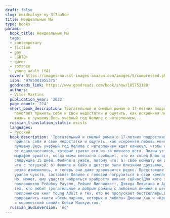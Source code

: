 ```yaml
---
draft: false
slug: neidealnye-my-3f7aa5de
title: Неидеальные Мы
type: books
params:
  book_title: Неидеальные Мы
  tags:
  - contemporary
  - fiction
  - gay
  - LGBTQ+
  - queer
  - romance
  - young adult (YA)
  cover: https://images-na.ssl-images-amazon.com/images/S/compressed.photo.goodreads.com/books/1681151527i/105753180.jpg
  isbn: '9785001955375'
  goodreads_link: https://www.goodreads.com/book/show/105753180
  authors:
  - Vitor Martins
  publication_year: '2022'
  page_count: '224'
  short_book_description: Трогательный и смелый роман о 17-летних подростках, который
    помогает принять себя и свои недостатки и ощутить, как искренняя любовь меняет
    жизнь к лучшему.Весь учебный год Фелипе с нетерпением...
  russian_translation_status: exists
  languages:
  - Русский
  book_description: 'Трогательный и смелый роман о 17-летних подростках, который помогает
    принять себя и свои недостатки и ощутить, как искренняя любовь меняет жизнь к
    лучшему.Весь учебный год Фелипе с нетерпением ждет каникул, чтобы наконец отдохнуть
    от одноклассников, которые травят его из-за лишнего веса. Планы устроить сериальный
    марафон рушатся, когда мама внезапно сообщает, что их сосед Кайо проведет с ними
    следующие 15 дней. Фелипе в ужасе, потому что: а) свою комнату он делил разве
    что с тетушкой; б) Фелипе и Кайо в детстве были близкими друзьями, но потом все
    резко изменилось, и теперь они даже здороваются редко. Предстоящие дни вызывают
    ураган чувств, заставляя Фелипе с головой погрузиться в свои комплексы и страхи.
    Но, может, ему удастся набраться храбрости именно сейчас?Для кого эта книгаДля
    поклонников Рейнбоу Рауэлл, Рейчел Липпинкотт, Дэвида Левитана и Адама Сильвера.Для
    тех, кто любит трогательные и добрые романы с любовной линией в центре сюжета.Для
    поклонников книг Young Adult и тех, кто не пропускает бестселлеры.Для тех, кому
    понравились книги «Всем парням, которых я любила» Дженни Хан и «Красный, белый
    и королевский синий» Кейси Маккуистон.'
  russian_audioversion: 'no'
---
```

